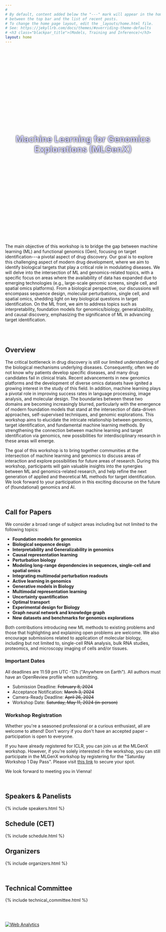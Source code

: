 ```yaml
---
#
# By default, content added below the "---" mark will appear in the home page
# between the top bar and the list of recent posts.
# To change the home page layout, edit the _layouts/home.html file.
# See: https://jekyllrb.com/docs/themes/#overriding-theme-defaults
# <h3 class="blackpar_title">(Models, Training and Inference)</h3>
layout: home
---
```

<div style="display: flex; align-items: center; justify-content: center; background: url('images/header.jpg') no-repeat; background-size: cover; user-select: none; height: 600px; padding: 0;">
    <h1 class="blackpar_title" style="text-align: center; font-weight: bold; line-height: 1.2; text-shadow: 0px 0px 5px black; color:#CCCCFF">Machine Learning for Genomics Explorations (MLGenX)</h1>
</div>


<!--starts inverted2 colors-->
<div class="inverted2">

<br>
<p>
The main objective of this workshop is to bridge the gap between machine learning (ML) and functional genomics (Gen), focusing on target identification---a pivotal aspect of drug discovery. Our goal is to explore this challenging aspect of modern drug development, where we aim to identify biological targets that play a critical role in modulating diseases. We will delve into the intersection of ML and genomics-related topics, with a specific focus on areas where the availability of data has expanded due to emerging technologies (e.g., large-scale genomic screens, single cell, and spatial omics platforms). From a biological perspective, our discussions will encompass sequence design, molecular perturbations, single cell, and spatial omics, shedding light on key biological questions in target identification. On the ML front, we aim to address topics such as interpretability, foundation models for genomics/biology, generalizability, and causal discovery, emphasizing the significance of ML in advancing target identification.</p>
<br>
</div>

<!--starts inverted colors-->
<div class="inverted">
<br>
<h2 class="blackpar_title" id="overview">Overview</h2>
<p>
The critical bottleneck in drug discovery is still our limited understanding of the biological mechanisms underlying diseases. Consequently, often we do not know why patients develop specific diseases, and many drug candidates fail in clinical trials.  Recent advancements in new genomics platforms and the development of diverse omics datasets have ignited a growing interest in the study of this field. In addition, machine learning plays a pivotal role in improving success rates in language processing, image analysis, and molecular design. The boundaries between these two domains are becoming increasingly blurred, particularly with the emergence of modern foundation models that stand at the intersection of data-driven approaches, self-supervised techniques, and genomic explorations. This workshop aims to elucidate the intricate relationship between genomics, target identification, and fundamental machine learning methods. By strengthening the connection between machine learning and target identification via genomics, new possibilities for interdisciplinary research in these areas will emerge. 
</p>
<p>
The goal of this workshop is to bring together communities at the intersection of machine learning and genomics to discuss areas of interaction and explore possibilities for future areas of research.
During this workshop, participants will gain valuable insights into the synergies between ML and genomics-related research, and help refine the next generation of applied and theoretical ML methods for target identification. We look forward to your participation in this exciting discourse on the future of (foundational) genomics and AI.
</p>

<br>
<!-- Call for Papers -->
<h2 class="blackpar_title" id="call_for_papers">Call for Papers</h2>

<p>
We consider a broad range of subject areas including but not limited to the following topics:
</p>

<!--
<ul>
    <li>
	<u><b>Biological sequence design</b></u>: Prediction and optimization of biological sequences, incorporating constraints and prior knowledge
    </li>
	<ul>
	    <li>
	        Effectively miniaturize DNA/RNA/Protein sequences while preserving their key properties
	    </li>
	    <li>
	        Multi-omics-based sequence design
	    </li>
	    <li>
		Modeling long-range sequence interactions
	    </li>
	    <li>
		Tissue/cell-type specific sequence design
	    </li>
	</ul>

    <li>
	<u><b>Inferring cellular communication via cell states and organization in tissues</b></u>: Causal representation learning to model cell states and cellular communities 
    </li>
	<ul>

	    <li>
		Multi-omics data integration (single cell, spatial transcriptomics)
	    </li>
	    <li>
		Cell-cell interactions inference
	    </li>
	    <li>
		Mechanistic modeling of cells in their context to infer cellular function
	    </li>
	    <li>
		Modeling long-range interactions in single-cell and spatial omics
	    </li>
	</ul>

    <li>
	<u><b>Perturbative biology</b></u>: Interpretable and foundation models to understand cellular responses to perturbations
    </li>
	<ul>

	    <li>
		Translating genetic perturbations to understandable and actionable molecular changes
	    </li>
	    <li>
		Causal reasoning for learning gene regulatory networks
	    </li>
	    <li>
		Integrating multimodal perturbation readouts (transcriptomic and phenotypic) to better characterize the broader molecular effects
	    </li>
	    <li>
		Large-scale foundation models for predicting transcriptional outcomes of novel perturbations
	    </li>
	    <li>
		Generalizability of perturbation predictive models across cell lines and cellular contexts
	    </li>
	</ul>
</ul>

<h5>From first principles: AI for Genomics Exploration</h5>
-->

<ul>
    <li><b>Foundation models for genomics</b>
    </li>
    <li><b>Biological sequence design</b>
    </li>
    <li><b>Interpretability and Generalizability in genomics</b>
    </li>
    <li><b>Causal representation learning</b>
    </li>
    <li><b>Perturbation biology</b>
    </li>
    <li><b>Modeling long-range dependencies in sequences, single-cell and spatial omics</b>
    </li>
    <li><b>Integrating multimodal perturbation readouts</b>
    </li>
    <li><b>Active learning in genomics</b>
    </li>
    <li><b>Generative models in Biology</b>
    </li>
    <li><b>Multimodal representation learning</b>
    </li>
    <li><b>Uncertainty quantification</b>
    </li>
    <li><b>Optimal transport</b>
    </li>
    <li><b>Experimental design for Biology</b>
    </li>
    <li><b>Graph neural network and knowledge graph</b>
    </li>
    <li><b>New datasets and benchmarks for genomics explorations</b>
    </li>
</ul>

<p>
Both contributions introducing new ML methods to existing problems and those that highlighting and explaining open problems are welcome. 
We also encourage submissions related to application of molecular biology, including but not limited to, single-cell RNA analysis, bulk RNA studies, proteomics, and microscopy imaging of cells and/or tissues.</p>

<!--
<h3 class="blackpar_title">Submission Instructions</h3>
<p>
Similar to the main ICLR conference, submissions will be double blind.  
We use <a href="https://openreview.net/group?id=ICLR.cc/2024/Workshop/MLGenX#tab-your-consoles">OpenReview</a> to host papers. There will be a strict upper limit of 6 pages for the main text of the submission, with unlimited additional pages for citations and appendices. To prepare your submission, please use the <a href="https://github.com/ICLR/Master-Template/raw/master/iclr2024.zip">ICLR template style</a>.
</p>
<p>
Submissions that are identical to versions that have been previously published, or accepted to the main ICLR conference are not allowed. However, papers that cite previous related work by the authors and papers that have appeared on non-peer reviewed websites (like arXiv) do not violate the policy. Submission of the paper to archival repositories such as arXiv is allowed during the review period.
</p>
<p>
<b>Note:</b><span style="color: #D2042D"> Authors are permitted to submit works that are currently under review by other venues. Additionally, accepted papers are not considered archival and can be subsequently published in other conferences or journals.</span> 
</p>
<p>
We plan to offer <b>Best Paper</b> Award(s), and exceptional submissions will be chosen for oral presentations. Please note that while our workshop is not archival, accepted papers will be featured on the workshop website.
</p>

<p> <b>Note:</b> Official reviews are anonymous, and unlike the main ICLR conference track, the papers and reviews are not made public until acceptance!</p>
-->

<!--
<h3 class="blackpar_title">Call for Reviewers</h3>
<p>
We are looking for reviewers with expertise in machine learning or computational biology. If you are interested in joining us, kindly complete this <a href="https://forms.gle/tZoUCQJXYHVjSe6Z8">form</a>.
</p> -->

<h3 class="blackpar_title" id="dates">Important Dates</h3>
<p>
All deadlines are 11:59 pm UTC -12h ("Anywhere on Earth"). All authors must have an OpenReview profile when submitting.
<p>
<ul>
    <li>Submission Deadline: <del> February 8, 2024 </del></li> 
    <li>Acceptance Notification: <del> March 3, 2024 </del> </li>
    <li>Camera-Ready Deadline: <del> April 26, 2024 </del> </li>
    <li>Workshop Date: <del> Saturday, May 11, 2024 (in-person) </del> </li>
</ul>
</p>

<h3 class="blackpar_title">Workshop Registration</h3>
<p>
Whether you're a seasoned professional or a curious enthusiast, all are welcome to attend! Don't worry if you don't have an accepted paper – participation is open to everyone.</p>

<p> If you have already registered for ICLR, you can join us at the MLGenX workshop. However, if you're solely interested in the workshop, you can still participate in the MLGenX workshop by registering for the "Saturday Workshop 1 Day Pass". Please visit <a href="https://iclr.cc/Register/view-registration">this link</a> to secure your spot. </p>

<p>We look forward to meeting you in Vienna!
</p>

<br>
<h2 class="blackpar_title" id="speakers">Speakers & Panelists</h2>
<p>
{% include speakers.html %}
</p>



<!-- Schedule -->
<h2 class="blackpar_title" id="schedule">Schedule (CET)</h2>
<p>
{% include schedule.html %}
</p>


<!-- Organizers -->
<h2 class="blackpar_title" id="organizers">Organizers</h2>
<p>
{% include organizers.html %}
</p>

<br>
<!-- Technical Committee -->
<h2 class="blackpar_title" id="technical_committee">Technical Committee</h2>
<p>
{% include technical_committee.html %}
</p>
<br><br>


<!--
<h2 class="blackpar_title">Sponsor</h2>
<div class="row">
    <div class="col">
        <center>
            <img src="">
        </center>
    </div>
    <div class="col">
        <center>
            <img src="" width="250px">
        </center>
    </div>
</div>-->


<!--ends inverted colors-->
<!-- Default Statcounter code for mlgenx
https://mlgenx-workshop.github.io/ -->
<script type="text/javascript">
var sc_project=12885210;
var sc_invisible=1;
var sc_security="21af2424";
</script>
<script type="text/javascript"
src="https://www.statcounter.com/counter/counter.js"
async></script>
<noscript><div class="statcounter"><a title="Web Analytics"
href="https://statcounter.com/" target="_blank"><img
class="statcounter"
src="https://c.statcounter.com/12885210/0/21af2424/1/"
alt="Web Analytics"
referrerPolicy="no-referrer-when-downgrade"></a></div></noscript>
<!-- End of Statcounter Code -->
